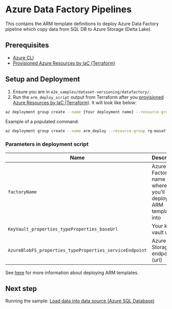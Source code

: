 # Azure Data Factory Pipelines

This contains the ARM template definitions to deploy Azure Data Factory pipeline which copy data from SQL DB to Azure Storage (Delta Lake).

## Prerequisites

- [Azure CLI](https://docs.microsoft.com/en-us/cli/azure/install-azure-cli)
- [Provisioned Azure Resources by IaC (Terraform)](../infra/README.md)

## Setup and Deployment

1. Ensure you are in `e2e_samples/dataset-versioning/datafactory/`.
1. Run the `arm_deploy_script` output from Terraform after you [provisioned Azure Resources by IaC (Terraform)](../infra/README.md). It will look like below:

```bash
az deployment group create --name {Your deployment name} --resource-group {Your resource group name} --template-file ./arm_template/arm_template.json --parameters factoryName="{Your data factory name}" KeyVault_properties_typeProperties_baseUrl="{Your key vault url}" AzureBlobFS_properties_typeProperties_serviceEndpoint="{Your blob storage url}"
```

Example of a populated command:

```bash
az deployment group create --name arm_deploy --resource-group rg-masatf2 --template-file ./arm_template/arm_template.json --parameters factoryName='adf-masatfapp-dev' KeyVault_properties_typeProperties_baseUrl='https://kv-masatfapp-dev-eastus.vault.azure.net/' AzureBlobFS_properties_typeProperties_serviceEndpoint='https://dlsmasatfappdev.blob.core.windows.net/'
```

### Parameters in deployment script

|Name|Description|
|--|--|
|`factoryName`|Azure Data Factory name where you'll deploy ARM template into|
|`KeyVault_properties_typeProperties_baseUrl`|Your key vault url|
|`AzureBlobFS_properties_typeProperties_serviceEndpoint`|Azure Blob Storage endpoint (url)|

See [here](https://docs.microsoft.com/en-us/azure/azure-resource-manager/templates/deploy-cli#deploy-local-template-or-bicep-file) for more information about deploying ARM templates.

## Next step

Running the sample: [Load data into data source (Azure SQL Database)](./sql/data_generator/README.md)
